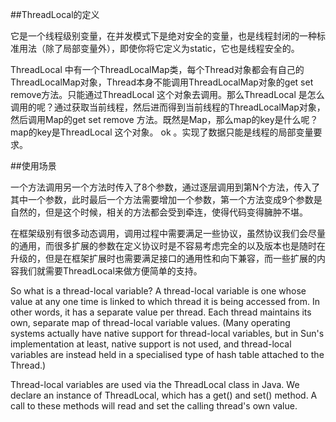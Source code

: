 ##ThreadLocal的定义

它是一个线程级别变量，在并发模式下是绝对安全的变量，也是线程封闭的一种标准用法（除了局部变量外），即使你将它定义为static，它也是线程安全的。

ThreadLocal 中有一个ThreadLocalMap类，每个Thread对象都会有自己的ThreadLocalMap对象，Thread本身不能调用ThreadLocalMap对象的get set remove方法。只能通过ThreadLocal 这个对象去调用。那么ThreadLocal 是怎么调用的呢？通过获取当前线程，然后进而得到当前线程的ThreadLocalMap对象，然后调用Map的get set remove 方法。既然是Map，那么map的key是什么呢？map的key是ThreadLocal 这个对象。 ok 。实现了数据只能是线程的局部变量要求。

##使用场景

一个方法调用另一个方法时传入了8个参数，通过逐层调用到第N个方法，传入了其中一个参数，此时最后一个方法需要增加一个参数，第一个方法变成9个参数是自然的，但是这个时候，相关的方法都会受到牵连，使得代码变得臃肿不堪。

在框架级别有很多动态调用，调用过程中需要满足一些协议，虽然协议我们会尽量的通用，而很多扩展的参数在定义协议时是不容易考虑完全的以及版本也是随时在升级的，但是在框架扩展时也需要满足接口的通用性和向下兼容，而一些扩展的内容我们就需要ThreadLocal来做方便简单的支持。

So what is a thread-local variable? A thread-local variable is one whose value at any one time is linked to which thread it is being accessed from. In other words, it has a separate value per thread. Each thread maintains its own, separate map of thread-local variable values. (Many operating systems actually have native support for thread-local variables, but in Sun's implementation at least, native support is not used, and thread-local variables are instead held in a specialised type of hash table attached to the Thread.)

Thread-local variables are used via the ThreadLocal class in Java. We declare an instance of ThreadLocal, which has a get() and set() method. A call to these methods will read and set the calling thread's own value.
